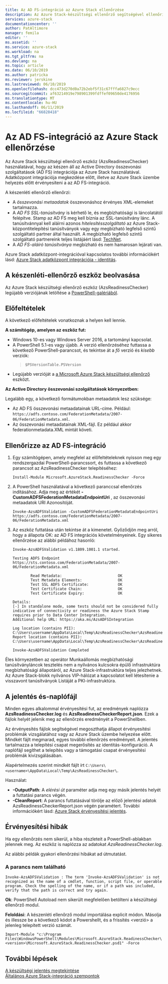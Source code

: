 ```yaml
---
title: Az AD FS-integráció az Azure Stack ellenőrzése
description: Az Azure Stack-készültségi ellenőrző segítségével ellenőrizze az AD FS-integráció az Azure Stackhez.
services: azure-stack
documentationcenter: ''
author: PatAltimore
manager: femila
editor: ''
ms.assetid: ''
ms.service: azure-stack
ms.workload: na
ms.tgt_pltfrm: na
ms.devlang: na
ms.topic: article
ms.date: 06/10/2019
ms.author: patricka
ms.reviewer: jerskine
ms.lastreviewed: 06/10/2019
ms.openlocfilehash: dcc473d270d0a72b2ebf5f31c67fffa6827c9ecc
ms.sourcegitcommit: af63214919e798901399fdffef09650de4176956
ms.translationtype: MT
ms.contentlocale: hu-HU
ms.lasthandoff: 06/11/2019
ms.locfileid: "66828418"
---
```

# <a name="validate-ad-fs-integration-for-azure-stack"></a>Az AD FS-integráció az Azure Stack ellenőrzése

Az Azure Stack készültségi ellenőrző eszköz (AzsReadinessChecker) használatával, hogy az készen áll az Active Directory összevonási szolgáltatások (AD FS) integrációja az Azure Stack használatával. Adatközpont integrációja megkezdése előtt, illetve az Azure Stack üzembe helyezés előtt érvényesíteni a az AD FS-integráció.

A készenléti ellenőrző ellenőrzi:

* A *összevonási metaadatok* összevonáshoz érvényes XML-elemeket tartalmazza.
* A *AD FS SSL-tanúsítvány* is kérhető le, és megbízhatósági is láncolatától felépítve. Stamp az AD FS meg kell bíznia az SSL-tanúsítvány lánc. A tanúsítvánnyal kell aláírni azonos *hitelesítésszolgáltató* az Azure Stack-központitelepítési tanúsítványok vagy egy megbízható legfelső szintű szolgáltató partner által használt. A megbízható legfelső szintű szolgáltató partnereink teljes listájáért lásd: [TechNet](https://gallery.technet.microsoft.com/Trusted-Root-Certificate-123665ca).
* A *AD FS-aláíró tanúsítványa* megbízható és nem hamarosan lejárati van.

Azure Stack adatközpont-integrációval kapcsolatos további információkért lásd: [Azure Stack adatközpont integrációja - identitás](azure-stack-integrate-identity.md).

## <a name="get-the-readiness-checker-tool"></a>A készenléti-ellenőrző eszköz beolvasása

Az Azure Stack készültségi ellenőrző eszköz (AzsReadinessChecker) legújabb verziójának letöltése a [PowerShell-galériából](https://aka.ms/AzsReadinessChecker).  

## <a name="prerequisites"></a>Előfeltételek

A következő előfeltételek vonatkoznak a helyen kell lennie.

**A számítógép, amelyen az eszköz fut:**

* Windows 10-es vagy Windows Server 2016, a tartományi kapcsolat.
* A PowerShell 5.1-es vagy újabb. A verzió ellenőrzéséhez futtassa a következő PowerShell-parancsot, és tekintse át a *fő* verzió és *kisebb* verziók:  
   > `$PSVersionTable.PSVersion`
* Legújabb verzióját a [a Microsoft Azure Stack készültségi ellenőrző](https://aka.ms/AzsReadinessChecker) eszközt.

**Az Active Directory összevonási szolgáltatások környezetben:**

Legalább egy, a következő formátumokban metaadatok lesz szüksége:

* Az AD FS összevonási metaadatainak URL-címe. Például: `https://adfs.contoso.com/FederationMetadata/2007-06/FederationMetadata.xml`.
* Az összevonási metaadatainak XML-fájl. Ez például akkor federationmetadata.XML mintát követi.

## <a name="validate-ad-fs-integration"></a>Ellenőrizze az AD FS-integráció

1. Egy számítógépen, amely megfelel az előfeltételeknek nyisson meg egy rendszergazdai PowerShell-parancssort, és futtassa a következő parancsot az AzsReadinessChecker telepítéséhez:

     `Install-Module Microsoft.AzureStack.ReadinessChecker -Force`

1. A PowerShell használatával a következő paranccsal ellenőrzés indításához. Adja meg az értékét **- CustomADFSFederationMetadataEndpointUri** , az összevonási metaadatok URI Azonosítóját.

     `Invoke-AzsADFSValidation -CustomADFSFederationMetadataEndpointUri https://adfs.contoso.com/FederationMetadata/2007-06/FederationMetadata.xml`

1. Az eszköz futtatása után tekintse át a kimenetet. Győződjön meg arról, hogy a állapota OK: az AD FS integrációs követelményeinek. Egy sikeres ellenőrzése az alábbi példához hasonló:

    ```
    Invoke-AzsADFSValidation v1.1809.1001.1 started.

    Testing ADFS Endpoint https://sts.contoso.com/FederationMetadata/2007-06/FederationMetadata.xml

            Read Metadata:                         OK
            Test Metadata Elements:                OK
            Test SSL ADFS Certificate:             OK
            Test Certificate Chain:                OK
            Test Certificate Expiry:               OK

    Details:
    [-] In standalone mode, some tests should not be considered fully indicative of connectivity or readiness the Azure Stack Stamp requires prior to Data Center Integration.
    Additional help URL: https://aka.ms/AzsADFSIntegration

    Log location (contains PII): C:\Users\username\AppData\Local\Temp\AzsReadinessChecker\AzsReadinessChecker.log
    Report location (contains PII): C:\Users\username\AppData\Local\Temp\AzsReadinessChecker\AzsReadinessCheckerReport.json

    Invoke-AzsADFSValidation Completed
    ```

Éles környezetben az operátor Munkaállomás megbízhatósági tanúsítványláncok tesztelés nem a nyilvános kulcsokra épülő infrastruktúra megbízhatósági állapotáról, az Azure Stack-infrastruktúra teljes jelezhetnek. Az Azure Stack-blokk nyilvános VIP-hálózat a kapcsolatot kell létesítenie a visszavont tanúsítványok Listáját a PKI-infrastruktúra.

## <a name="report-and-log-file"></a>A jelentés és-naplófájl

Minden egyes alkalommal érvényesítési fut, az eredmények naplózza **AzsReadinessChecker.log** és **AzsReadinessCheckerReport.json**. Ezek a fájlok helyét jelenik meg az ellenőrzés eredményét a PowerShellben.

Az érvényesítés fájlok segítségével megoszthatja állapot érvényesítési problémák vizsgálatához vagy az Azure Stack üzembe helyezése előtt. Mindkét fájlt megmarad, egyes további ellenőrzés eredményeit. A jelentés tartalmazza a telepítési csapat megerősítés az identitás-konfiguráció. A naplófájl segíthet a telepítés vagy a támogatási csapat érvényesítési problémák kivizsgálásában.

Alapértelmezés szerint mindkét fájlt írt `C:\Users\<username>\AppData\Local\Temp\AzsReadinessChecker\`.

Használat:

* **-OutputPath**: A *elérési út* paraméter adja meg egy másik jelentés helyét a futtatási parancs végén.
* **-CleanReport**: A parancs futtatásával törölje az előző jelentési adatok AzsReadinessCheckerReport.json végén paramétert. További információkért lásd: [Azure Stack érvényesítési jelentés](azure-stack-validation-report.md).

## <a name="validation-failures"></a>Érvényesítési hibák

Ha egy ellenőrzés nem sikerül, a hiba részleteit a PowerShell-ablakban jelennek meg. Az eszköz is naplózza az adatokat *AzsReadinessChecker.log*.

Az alábbi példák gyakori ellenőrzési hibákat ad útmutatást.

### <a name="command-not-found"></a>A parancs nem található

`Invoke-AzsADFSValidation : The term 'Invoke-AzsADFSValidation' is not recognized as the name of a cmdlet, function, script file, or operable program. Check the spelling of the name, or if a path was included, verify that the path is correct and try again.`

**Ok**: PowerShell Autoload nem sikerült megfelelően betölteni a készültségi ellenőrző modul.

**Feloldási**: A készenléti ellenőrző modul importálása explicit módon. Másolja és illessze be a következő kódot a Powershellt, és a frissítés \<verzió\> a jelenleg telepített verzió számát.

`Import-Module "c:\Program Files\WindowsPowerShell\Modules\Microsoft.AzureStack.ReadinessChecker\<version>\Microsoft.AzureStack.ReadinessChecker.psd1" -Force`

## <a name="next-steps"></a>További lépések

[A készültségi jelentés megtekintése](azure-stack-validation-report.md)  
[Általános Azure Stack-integráció szempontok](azure-stack-datacenter-integration.md)  
